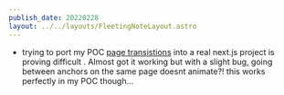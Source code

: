 ```yaml
---
publish_date: 20220228    
layout: ../../layouts/FleetingNoteLayout.astro
---
```

- trying to port my POC [page transistions](https://stackblitz.com/edit/nextjs-tfmzae?file=src%2Fcomponents%2FNav.tsx) into a real next.js project is proving difficult . Almost got it working but with a slight bug, going between anchors on the same page doesnt animate?! this works perfectly in my POC though...
